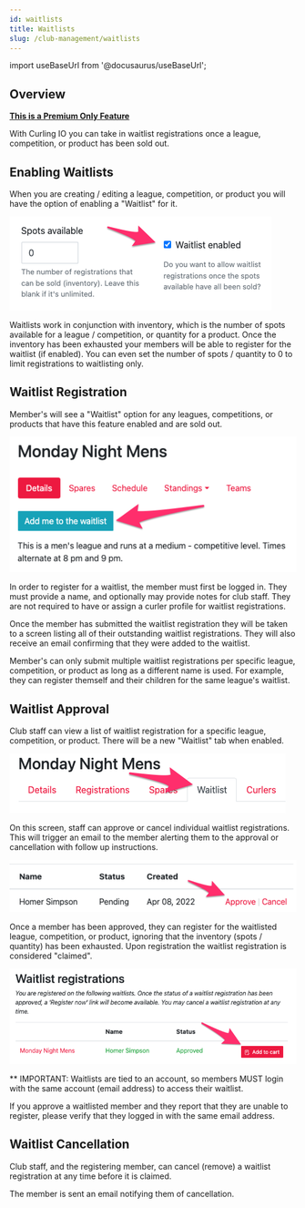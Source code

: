 ```yaml
---
id: waitlists
title: Waitlists
slug: /club-management/waitlists
---
```

import useBaseUrl from '@docusaurus/useBaseUrl';

## Overview

**[This is a Premium Only Feature](/docs/getting-started/premium)**

With Curling IO you can take in waitlist registrations once a league, competition, or product has been sold out.


## Enabling Waitlists

When you are creating / editing a league, competition, or product you will have the option of enabling a "Waitlist" for it.

![Waitlist Enabled](/img/docs/club-management/waitlists/waitlist-enabled.png)

Waitlists work in conjunction with inventory, which is the number of spots available for a league / competition, or quantity for a product.
Once the inventory has been exhausted your members will be able to register for the waitlist (if enabled).
You can even set the number of spots / quantity to 0 to limit registrations to waitlisting only.


## Waitlist Registration

Member's will see a "Waitlist" option for any leagues, competitions, or products that have this feature enabled and are sold out.

![Add me to the waitlist](/img/docs/club-management/waitlists/add-me-to-the-waitlist.png)

In order to register for a waitlist, the member must first be logged in.
They must provide a name, and optionally may provide notes for club staff.
They are not required to have or assign a curler profile for waitlist registrations.

Once the member has submitted the waitlist registration they will be taken to a screen listing all of their outstanding waitlist registrations.
They will also receive an email confirming that they were added to the waitlist.

Member's can only submit multiple waitlist registrations per specific league, competition, or product as long as a different name is used.
For example, they can register themself and their children for the same league's waitlist.


## Waitlist Approval

Club staff can view a list of waitlist registration for a specific league, competition, or product. There will be a new "Waitlist" tab when enabled.

![Waitlist Navigation](/img/docs/club-management/waitlists/waitlist-navigation.png)

On this screen, staff can approve or cancel individual waitlist registrations.
This will trigger an email to the member alerting them to the approval or cancellation with follow up instructions.

![Waitlist Approval](/img/docs/club-management/waitlists/waitlist-approval.png)

Once a member has been approved, they can register for the waitlisted league, competition, or product, ignoring that the inventory (spots / quantity) has been exhausted.
Upon registration the waitlist registration is considered "claimed".

![Approved Waitlists](/img/docs/club-management/waitlists/approved-waitlists.png)

** IMPORTANT: Waitlists are tied to an account, so members MUST login with the same account (email address) to access their waitlist.

If you approve a waitlisted member and they report that they are unable to register, please verify that they logged in with the same email address.

## Waitlist Cancellation

Club staff, and the registering member, can cancel (remove) a waitlist registration at any time before it is claimed.

The member is sent an email notifying them of cancellation.
